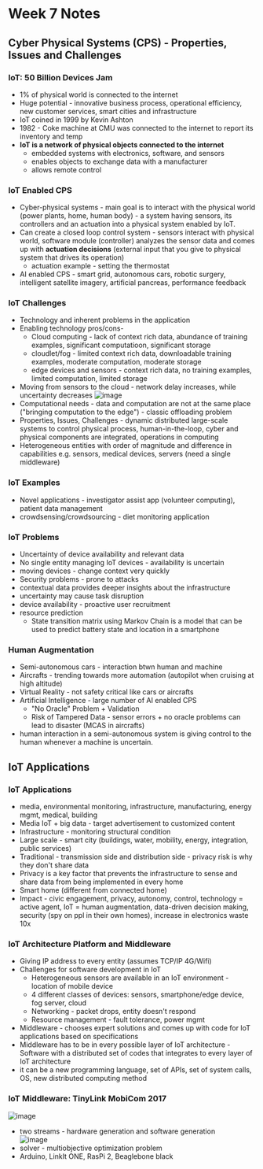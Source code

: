 # Week 7 Notes

## Cyber Physical Systems (CPS) - Properties, Issues and Challenges
### IoT: 50 Billion Devices Jam
* 1% of physical world is connected to the internet
* Huge potential - innovative business process, operational efficiency, new customer services, smart cities and infrastructure
* IoT coined in 1999 by Kevin Ashton
* 1982 - Coke machine at CMU was connected to the internet to report its inventory and temp
* **IoT is a network of physical objects connected to the internet**
   * embedded systems with electronics, software, and sensors
   * enables objects to exchange data with a manufacturer
   * allows remote control
### IoT Enabled CPS
* Cyber-physical systems - main goal is to interact with the physical world (power plants, home, human body) - a system having sensors, its controllers and an actuation into a physical system enabled by IoT.
* Can create a closed loop control system - sensors interact with physical world, software module (controller) analyzes the sensor data and comes up with **actuation decisions** (external input that you give to physical system that drives its operation)
   * actuation example - setting the thermostat
* AI enabled CPS - smart grid, autonomous cars, robotic surgery, intelligent satellite imagery, artificial pancreas, performance feedback
### IoT Challenges
* Technology and inherent problems in the application
* Enabling technology pros/cons- 
    * Cloud computing - lack of context rich data, abundance of training examples, significant computatioon, significant storage
    * cloudlet/fog - limited context rich data, downloadable training examples, moderate computation, moderate storage
    * edge devices and sensors - context rich data, no training examples, limited computation, limited storage
 * Moving from sensors to the cloud - network delay increases, while uncertainty decreases
![image](https://user-images.githubusercontent.com/17733481/155862639-3ab15b90-d0a2-41c5-8e7c-299145d57a80.png)
* Computational needs - data and computation are not at the same place ("bringing computation to the edge") - classic offloading problem
* Properties, Issues, Challenges - dynamic distributed large-scale systems to control physical process, human-in-the-loop, cyber and physical components are integrated, operations in computing
* Heterogeneous entities with order of magnitude and difference in capabilities e.g. sensors, medical devices, servers (need a single middleware)
### IoT Examples
* Novel applications - investigator assist app (volunteer computing), patient data management
* crowdsensing/crowdsourcing - diet monitoring application
### IoT Problems
* Uncertainty of device availability and relevant data
* No single entity managing IoT devices - availability is uncertain
* moving devices - change context very quickly
* Security problems - prone to attacks
* contextual data provides deeper insights about the infrastructure
* uncertainty may cause task disruption
* device availability - proactive user recruitment
* resource prediction
   * State transition matrix using Markov Chain is a model that can be used to predict battery state and location in a smartphone
### Human Augmentation
* Semi-autonomous cars - interaction btwn human and machine
* Aircrafts - trending towards more automation (autopilot when cruising at high altitude)
* Virtual Reality - not safety critical like cars or aircrafts
* Artificial Intelligence - large number of AI enabled CPS
   * "No Oracle" Problem + Validation
   * Risk of Tampered Data - sensor errors + no oracle problems can lead to disaster (MCAS in aircrafts)
* human interaction in a semi-autonomous system is giving control to the human whenever a machine is uncertain.
## IoT Applications
### IoT Applications
* media, environmental monitoring, infrastructure, manufacturing, energy mgmt, medical, building
* Media IoT + big data - target advertisement to customized content
* Infrastructure - monitoring structural condition
* Large scale - smart city (buildings, water, mobility, energy, integration, public services)
* Traditional - transmission side and distribution side - privacy risk is why they don't share data
* Privacy is a key factor that prevents the infrastructure to sense and share data from being implemented in every home
* Smart home (different from connected home)
* Impact - civic engagement, privacy, autonomy, control, technology = active agent, IoT = human augmentation, data-driven decision making, security (spy on ppl in their own homes), increase in electronics waste 10x
### IoT Architecture Platform and Middleware
* Giving IP address to every entity (assumes TCP/IP 4G/Wifi)
* Challenges for software development in IoT
   * Heterogeneous sensors are available in an IoT environment - location of mobile device
   * 4 different classes of devices: sensors, smartphone/edge device, fog server, cloud
   * Networking - packet drops, entity doesn't respond
   * Resource management - fault tolerance, power mgmt
* Middleware - chooses expert solutions and comes up with code for IoT applications based on specifications
* Middleware has to be in every possible layer of IoT architecture - Software with a distributed set of codes that integrates to every layer of IoT architecture
* it can be a new programming language, set of APIs, set of system calls, OS, new distributed computing method
### IoT Middleware: TinyLink MobiCom 2017
![image](https://user-images.githubusercontent.com/17733481/155863747-c0c7fc48-f3cb-4b7c-abdb-50e6bbd6c8aa.png)
* two streams - hardware generation and software generation \
![image](https://user-images.githubusercontent.com/17733481/155863805-c07711d1-c0c2-4147-93f2-55772f97878c.png)
* solver - multiobjective optimization problem
* Arduino, LinkIt ONE, RasPi 2, Beaglebone black


